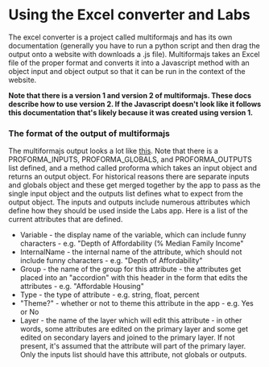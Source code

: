 # Using the Excel converter and Labs

The excel converter is a project called multiformajs and has its own documentation (generally you have to run a python script and then drag the output onto a website with downloads a .js file).  Multiformajs takes an Excel file of the proper format and converts it into a Javascript method with an object input and object output so that it can be run in the context of the website.

**Note that there is a version 1 and version 2 of multiformajs.  These docs describe how to use version 2.  If the Javascript doesn't look like it follows this documentation that's likely because it was created using version 1.**

### The format of the output of multiformajs

The multiformajs output looks a lot like [this](https://github.com/mapcraftlabs/labs_examples/blob/gh-pages/sea_proforma.js).  Note that there is a PROFORMA_INPUTS, PROFORMA_GLOBALS, and PROFORMA_OUTPUTS list defined, and a method called proforma which takes an input object and returns an output object.  For historical reasons there are separate inputs and globals object and these get merged together by the app to pass as the single input object and the outputs list defines what to expect from the output object.  The inputs and outputs include numerous attributes which define how they should be used inside the Labs app.  Here is a list of the current attributes that are defined.

* Variable - the display name of the variable, which can include funny characters - e.g. "Depth of Affordability (% Median Family Income"
* InternalName - the internal name of the attribute, which should not include funny characters - e.g. "Depth of Affordability"
* Group - the name of the group for this attribute - the attributes get placed into an "accordion" with this header in the form that edits the attributes - e.g. "Affordable Housing"
* Type - the type of attribute - e.g. string, float, percent
* "Theme?" - whether or not to theme this attribute in the app - e.g. Yes or No
* Layer - the name of the layer which will edit this attribute - in other words, some attributes are edited on the primary layer and some get edited on secondary layers and joined to the primary layer.  If not present, it's assumed that the attribute will part of the primary layer.  Only the inputs list should have this attribute, not globals or outputs.


